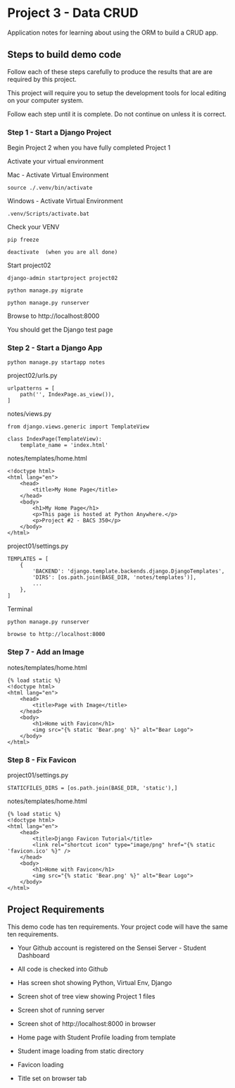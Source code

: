# Project 3 - Data CRUD

Application notes for learning about using the ORM to build a CRUD app.




## Steps to build demo code

Follow each of these steps carefully to produce the results that are
are required by this project.  

This project will require you to setup the development tools for local
editing on your computer system.

Follow each step until it is complete.  Do not continue on unless it
is correct.


### Step 1 - Start a Django Project

Begin Project 2 when you have fully completed Project 1

Activate your virtual environment

Mac - Activate Virtual Environment

    source ./.venv/bin/activate
    
Windows - Activate Virtual Environment

    .venv/Scripts/activate.bat

Check your VENV

    pip freeze
    
    deactivate  (when you are all done)

Start project02
    
    django-admin startproject project02
    
    python manage.py migrate 
    
    python manage.py runserver
    
Browse to http://localhost:8000

You should get the Django test page


### Step 2 - Start a Django App

    python manage.py startapp notes
    
project02/urls.py

    urlpatterns = [
        path('', IndexPage.as_view()),
    ]

notes/views.py

    from django.views.generic import TemplateView

    class IndexPage(TemplateView):
        template_name = 'index.html'

notes/templates/home.html

    <!doctype html>
    <html lang="en">
        <head>
            <title>My Home Page</title>
        </head>
        <body>
            <h1>My Home Page</h1>
            <p>This page is hosted at Python Anywhere.</p>
            <p>Project #2 - BACS 350</p>
        </body>
    </html>


project01/settings.py

    TEMPLATES = [
        {
            'BACKEND': 'django.template.backends.django.DjangoTemplates',
            'DIRS': [os.path.join(BASE_DIR, 'notes/templates')],
            ...
        },
    ]

Terminal

    python manage.py runserver
    
    browse to http://localhost:8000
    

### Step 7 - Add an Image

notes/templates/home.html

    {% load static %}
    <!doctype html>
    <html lang="en">
        <head>
            <title>Page with Image</title>
        </head>
        <body>
            <h1>Home with Favicon</h1>
            <img src="{% static 'Bear.png' %}" alt="Bear Logo">
        </body>
    </html>


    

### Step 8 - Fix Favicon

project01/settings.py
    
    STATICFILES_DIRS = [os.path.join(BASE_DIR, 'static'),]


notes/templates/home.html

    {% load static %}
    <!doctype html>
    <html lang="en">
        <head>
            <title>Django Favicon Tutorial</title>
            <link rel="shortcut icon" type="image/png" href="{% static 'favicon.ico' %}" />
        </head>
        <body>
            <h1>Home with Favicon</h1>
            <img src="{% static 'Bear.png' %}" alt="Bear Logo">
        </body>
    </html>

    
## Project Requirements

This demo code has ten requirements.   Your project code will have the same ten requirements.

* Your Github account is registered on the Sensei Server - Student Dashboard
* All code is checked into Github
* Has screen shot showing Python, Virtual Env, Django
* Screen shot of tree view showing Project 1 files
* Screen shot of running server

* Screen shot of http://localhost:8000 in browser
* Home page with Student Profile loading from template
* Student image loading from static directory
* Favicon loading
* Title set on browser tab

